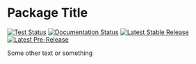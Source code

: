 # Package Title

[![Test Status](https://img.shields.io/github/workflow/status/yammyshep/UnityPackageCI/Tests/main?label=Tests)](https://github.com/yammyshep/UnityPackageCI/actions/workflows/main.yml)
[![Documentation Status](https://img.shields.io/github/workflow/status/yammyshep/UnityPackageCI/Documentation/main?label=Documentation)](https://yammyshep.github.io/UnityPackageCI/)
[![Latest Stable Release](https://img.shields.io/github/v/release/yammyshep/UnityPackageCI?label=Stable)](https://github.com/yammyshep/UnityPackageCI/releases/latest)
[![Latest Pre-Release](https://img.shields.io/github/v/release/yammyshep/UnityPackageCI?include_prereleases&label=Pre-Release)](https://github.com/yammyshep/UnityPackageCI/releases)

Some other text or something